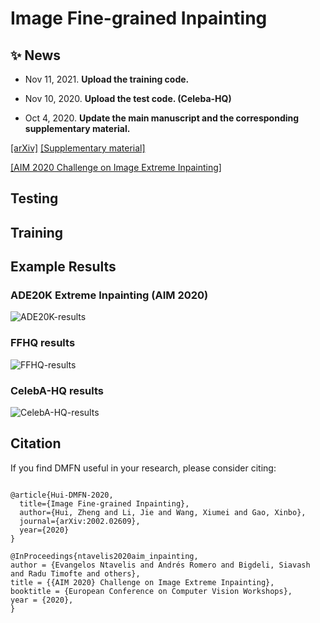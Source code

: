 # Image Fine-grained Inpainting

## :sparkles: News
- Nov 11, 2021. **Upload the training code.**

- Nov 10, 2020. **Upload the test code. (Celeba-HQ)**

- Oct 4, 2020. **Update the main manuscript and the corresponding supplementary material.**

[[arXiv]](https://arxiv.org/abs/2002.02609)
[[Supplementary material]](https://drive.google.com/file/d/133l9inmBxAoJWKgyzLsLaOCSg-Dp9bk8/view?usp=sharing)

[[AIM 2020 Challenge on Image Extreme Inpainting]](https://arxiv.org/abs/2010.01110)

## Testing

## Training

## Example Results
### ADE20K Extreme Inpainting (AIM 2020)
![ADE20K-results](figures/extreme_inpainting_task1.jpg)

### FFHQ results
![FFHQ-results](figures/FFHQ_results.png)

### CelebA-HQ results
![CelebA-HQ-results](figures/CelebA-HQ_results.png)


## Citation

If you find DMFN useful in your research, please consider citing:

```

@article{Hui-DMFN-2020,
  title={Image Fine-grained Inpainting},
  author={Hui, Zheng and Li, Jie and Wang, Xiumei and Gao, Xinbo},
  journal={arXiv:2002.02609},
  year={2020}
}

@InProceedings{ntavelis2020aim_inpainting,
author = {Evangelos Ntavelis and Andrés Romero and Bigdeli, Siavash and Radu Timofte and others},
title = {{AIM 2020} Challenge on Image Extreme Inpainting},
booktitle = {European Conference on Computer Vision Workshops},
year = {2020},
}
```
